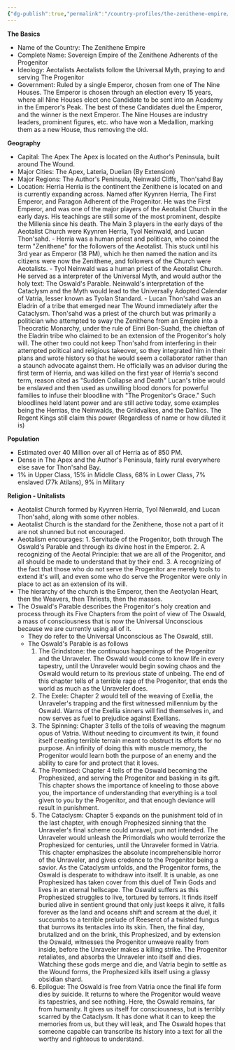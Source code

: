 ```yaml
---
{"dg-publish":true,"permalink":"/country-profiles/the-zenithene-empire/"}
---
```


**The Basics**
- Name of the Country: The Zenithene Empire
- Complete Name: Sovereign Empire of the Zenithene Adherents of the Progenitor
- Ideology: Aeotalists
	Aeotalists follow the Universal Myth, praying to and serving The Progenitor
- Government: Ruled by a single Emperor, chosen from one of The Nine Houses. 
	The Emperor is chosen through an election every 15 years, where all Nine Houses elect one Candidate to be sent into an Academy in the Emperor's Peak. The best of these Candidates duel the Emperor, and the winner is the next Emperor.
		The Nine Houses are industry leaders, prominent figures, etc. who have won a Medallion, marking them as a new House, thus removing the old. 

**Geography**
- Capital: The Apex
	The Apex is located on the Author's Peninsula, built around The Wound.
- Major Cities: The Apex, Lateria, Duelian (By Extension)
- Major Regions: The Author's Peninsula, Neinwald Cliffs, Thon'sahd Bay
- Location: Herria
	Herria is the continent the Zenithene is located on and is currently expanding across. Named after Kyynren Herria, The First Emperor, and Paragon Adherent of the Progenitor. He was the First Emperor, and was one of the major players of the Aeotalist Church in the early days. His teachings are still some of the most prominent, despite the Millenia since his death.
		The Main 3 players in the early days of the Aeotalist Church were Kyynren Herria, Tyol Neinwald, and Lucan Thon'sahd.
		-  Herria was a human priest and politican, who coined the term "Zenithene" for the followers of the Aeotalist. This stuck until his 3rd year as Emperor (18 PM), which he then named the nation and its citizens were now the Zenithene, and followers of the Church were Aeotalists.
		- Tyol Neinwald was a human priest of the Aeotalist Church. He served as a interpreter of the Universal Myth, and would author the holy text: The Oswald's Parable. Neinwald's interpretation of the Cataclysm and the Myth would lead to the Universally Adopted Calendar of Vatria, lesser known as Tyolan Standard. 
		- Lucan Thon'sahd was an Eladrin of a tribe that emerged near The Wound  immediately after the Cataclysm. Thon'sahd was a priest of the church but was primarily a politician who attempted to sway the Zenithene from an Empire into a Theocratic Monarchy, under the rule of Einri Bon-Suahd, the chieftan of the Eladrin tribe who claimed to be an extension of the Progenitor's holy will. The other two could not keep Thon'sahd from interfering in their attempted political and religious takeover, so they integrated him in their plans and wrote history so that he would seem a collaborator rather than a staunch advocate against them. He officially was an advisor during the first term of Herria, and was killed on the first year of Herria's second term, reason cited as "Sudden Collapse and Death"
		Lucan's tribe would be enslaved and then used as unwilling blood donors for powerful families to infuse their bloodline with "The Progenitor's Grace."
		Such bloodlines held latent power and are still active today, some examples being the Herrias, the Neinwalds, the Grildvalkes, and the Dahlics. The Regent Kings still claim this power (Regardless of name or how diluted it is)

**Population**
- Estimated over 40 Million over all of Herria as of 850 PM. 
- Dense in The Apex and the Author's Peninsula, fairly rural everywhere else save for Thon'sahd Bay.
- 1% in Upper Class, 15% in Middle Class, 68% in Lower Class, 7% enslaved (77k Atilans), 9% in Military

**Religion - Unitalists**
- Aeotalist Church formed by Kyynren Herria, Tyol Nienwald, and Lucan Thon'sahd, along with some other nobles.
- Aeotalist Church is the standard for the Zenithene, those not a part of it are not shunned but not encouraged.
- Aeotalism encourages: 1. Servitude of the Progenitor, both through The Oswald's Parable and through its divine host in the Emperor. 2. A recognizing of the Aeotal Principle: that we are all of the Progenitor, and all should be made to understand that by their end. 3. A recognizing of the fact that those who do not serve the Progenitor are merely tools to extend it's will, and even some who do serve the Progenitor were only in place to act as an extension of its will.
- The hierarchy of the church is the Emperor, then the Aeotyolan Heart, then the Weavers, then Thriests, then the masses.
- The Oswald's Parable describes the Progenitor's holy creation and process through its Five Chapters from the point of view of The Oswald, a mass of consciousness that is now the Universal Unconscious because we are currently using all of it.
	- They do refer to the Universal Unconscious as The Oswald, still.
	- The Oswald's Parable is as follows
		1. The Grindstone: the continuous happenings of the Progenitor and the Unraveler. The Oswald would come to know life in every tapestry, until the Unraveler would begin sowing chaos and the Oswald would return to its previous state of unbeing. The end of this chapter tells of a terrible rage of the Progenitor, that ends the world as much as the Unraveler does.
		2. The Exele: Chapter 2 would tell of the weaving of Exellia, the Unraveler's trapping and the first witnessed millennium by the Oswald. Warns of the Exellia sinners will find themselves in, and now serves as fuel to prejudice against Exellians.
		3. The Spinning: Chapter 3 tells of the toils of weaving the magnum opus of Vatria. Without needing to circumvent its twin, it found itself creating terrible terrain meant to obstruct its efforts for no purpose. An infinity of doing this with muscle memory, the Progenitor would learn both the purpose of an enemy and the ability to care for and protect that it loves.
		4. The Promised: Chapter 4 tells of the Oswald becoming the Prophesized, and serving the Progenitor and basking in its gift. This chapter shows the importance of kneeling to those above you, the importance of understanding that everything is a tool given to you by the Progenitor, and that enough deviance will result in punishment.
		5. The Cataclysm: Chapter 5 expands on the punishment told of in the last chapter, with enough Prophesized sinning that the Unraveler's final scheme could unravel, pun not intended. The Unraveler would unleash the Primordials who would terrorize the Prophesized for centuries, until the Unraveler formed in Vatria. This chapter emphasizes the absolute incomprehensible horror of the Unraveler, and gives credence to the Progenitor being a savior. As the Cataclysm unfolds, and the Progenitor forms, the Oswald is desperate to withdraw into itself. It is unable, as one Prophesized has taken cover from this duel of Twin Gods and lives in an eternal hellscape. The Oswald suffers as this Prophesized struggles to live, tortured by terrors. It finds itself buried alive in sentient ground that only just keeps it alive, it falls forever as the land and oceans shift and scream at the duel, it succumbs to a terrible prelude of Reeserot of a twisted fungus that burrows its tentacles into its skin. Then, the final day, brutalized and on the brink, this Prophesized, and by extension the Oswald, witnesses the Progenitor unweave reality from inside, before the Unraveler makes a killing strike. The Progenitor retaliates, and absorbs the Unraveler into itself and dies. Watching these gods merge and die, and Vatria begin to settle as the Wound forms, the Prophesized kills itself using a glassy obsidian shard. 
		6. Epilogue: The Oswald is free from Vatria once the final life form dies by suicide. It returns to where the Progenitor would weave its tapestries, and see nothing. Here, the Oswald remains, far from humanity. It gives us itself for consciousness, but is terribly scarred by the Cataclysm. It has done what it can to keep the memories from us, but they will leak, and The Oswald hopes that someone capable can transcribe its history into a text for all the worthy and righteous to understand. 